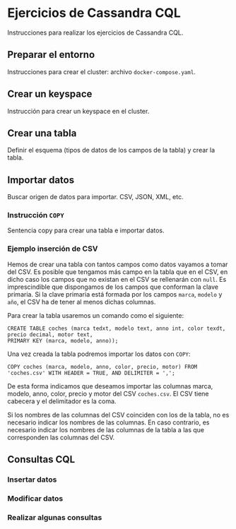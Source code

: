 # Ejercicios de Cassandra CQL

Instrucciones para realizar los ejercicios de Cassandra CQL.

## Preparar el entorno

Instrucciones para crear el cluster: archivo `docker-compose.yaml`.

## Crear un keyspace

Instrucción para crear un keyspace en el cluster.

## Crear una tabla

Definir el esquema (tipos de datos de los campos de la tabla) y crear la tabla.

## Importar datos

Buscar origen de datos para importar. CSV, JSON, XML, etc.

### Instrucción `COPY`

Sentencia copy para crear una tabla e importar datos.

### Ejemplo inserción de CSV

Hemos de crear una tabla con tantos campos como datos vayamos a tomar del CSV. Es posible que
tengamos más campo en la tabla que en el CSV, en dicho caso los campos que no existan en el CSV se
rellenarán con `null`. Es imprescindible que dispongamos de los campos que conforman la clave
primaria. Si la clave primaria está formada por los campos `marca`, `modelo` y `año`, el CSV ha de
tener al menos dichas columnas.

Para crear la tabla usaremos un comando  como el siguiente:

```cql
CREATE TABLE coches (marca tedxt, modelo text, anno int, color texdt, precio decimal, motor text,
PRIMARY KEY (marca, modelo, anno));
```

Una vez creada la tabla podremos importar los datos con `COPY`:

```cql
COPY coches (marca, modelo, anno, color, precio, motor) FROM 'coches.csv' WITH HEADER = TRUE, AND DELIMITER = ',';
```

De esta forma indicamos que deseamos importar las columnas marca, modelo, anno, color, precio y
motor del CSV `coches.csv`. El CSV tiene cabecera y el delimitador es la coma.

Si los nombres de las columnas del CSV coinciden con los de la tabla, no es necesario indicar los
nombres de las columnas. En caso contrario, es necesario indicar los nombres de las columnas de la
tabla a las que corresponden las columnas del CSV.

## Consultas CQL

### Insertar datos

### Modificar datos

### Realizar algunas consultas
